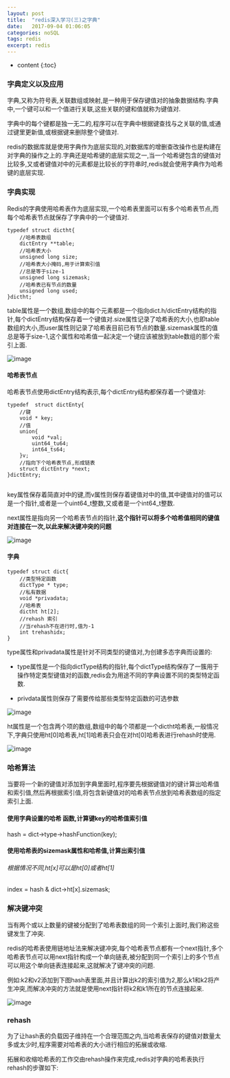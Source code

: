 ```yaml
---
layout: post
title:  "redis深入学习(三)之字典"
date:   2017-09-04 01:06:05
categories: noSQL
tags: redis
excerpt: redis
---
```



* content
{:toc}

### 字典定义以及应用

字典,又称为符号表,关联数组或映射,是一种用于保存键值对的抽象数据结构.字典中,一个键可以和一个值进行关联,这些关联的键和值就称为键值对.

字典中的每个键都是独一无二的,程序可以在字典中根据键查找与之关联的值,或通过键里更新值,或根据键来删除整个键值对.

redis的数据库就是使用字典作为底层实现的,对数据库的增删查改操作也是构建在对字典的操作之上的.字典还是哈希键的底层实现之一,当一个哈希键包含的键值对比较多,又或者键值对中的元素都是比较长的字符串时,redis就会使用字典作为哈希键的底层实现.


### 字典实现

Redis的字典使用哈希表作为底层实现,一个哈希表里面可以有多个哈希表节点,而每个哈希表节点就保存了字典中的一个键值对.

```
typedef struct dictht{
    //哈希表数组
    dictEntry **table;
    //哈希表大小
    unsigned long size;
    //哈希表大小掩码,用于计算索引值
    //总是等于size-1
    unsigned long sizemask;
    //哈希表已有节点的数量
    unsigned long used;
}dictht;

```
table属性是一个数组,数组中的每个元素都是一个指向dict.h/dictEntry结构的指针,每个dictEntry结构保存着一个键值对.size属性记录了哈希表的大小,也即table数组的大小,而user属性则记录了哈希表目前已有节点的数量.sizemask属性的值总是等于size-1,这个属性和哈希值一起决定一个键应该被放到table数组的那个索引上面.

![image](http://7xpuj1.com1.z0.glb.clouddn.com/%E5%93%88%E5%B8%8C%E8%A1%A8.png)

#### 哈希表节点

哈希表节点使用dictEntry结构表示,每个dictEntry结构都保存着一个键值对:

```
typedef  struct dictEnty{
    //键
    void * key;
    //值
    union{
        void *val;
        uint64_tu64;
        int64_ts64;
    }v;
    //指向下个哈希表节点,形成链表
    struct dictEntry *next;
}dictEntry;


```

key属性保存着简直对中的键,而v属性则保存着键值对中的值,其中键值对的值可以是一个指针,或者是一个uint64_t整数,又或者是一个int64_t整数.

next属性是指向另一个哈希表节点的指针,**这个指针可以将多个哈希值相同的键值对连接在一次,以此来解决键冲突的问题**

![image](http://7xpuj1.com1.z0.glb.clouddn.com/%E4%B8%A4%E4%B8%AA%E8%8A%82%E7%82%B9%E7%9A%84%E5%AD%97%E5%85%B8.png)

#### 字典

```
typedef struct dict{
    //类型特定函数
    dictType * type;
    //私有数据
    void *privadata;
    //哈希表
    dictht ht[2];
    //rehash 索引
    //当rehash不在进行时,值为-1
    int trehashidx;
}

```

type属性和privadata属性是针对不同类型的键值对,为创建多态字典而设置的:

- type属性是一个指向dictType结构的指针,每个dictType结构保存了一簇用于操作特定类型键值对的函数,redis会为用途不同的字典设置不同的类型特定函数.

- privdata属性则保存了需要传给那些类型特定函数的可选参数

![image](http://7xpuj1.com1.z0.glb.clouddn.com/dictType.png)

ht属性是一个包含两个项的数组,数组中的每个项都是一个dictht哈希表,一般情况下,字典只使用ht[0]哈希表,ht[1]哈希表只会在对ht[0]哈希表进行rehash时使用.

![image](http://7xpuj1.com1.z0.glb.clouddn.com/%E6%99%AE%E9%80%9A%E7%8A%B6%E6%80%81%E4%B8%8B%E7%9A%84%E5%AD%97%E5%85%B8.png)


### 哈希算法

当要将一个新的键值对添加到字典里面时,程序要先根据键值对的键计算出哈希值和索引值,然后再根据索引值,将包含新键值对的哈希表节点放到哈希表数组的指定索引上面.

#### 使用字典设置的哈希 函数,计算键key的哈希值索引值

hash = dict->type->hashFunction(key);
#### 使用哈希表的sizemask属性和哈希值,计算出索引值
###### 根据情况不同,ht[x]可以是ht[0]或者ht[1]
index = hash & dict->ht[x].sizemask;


### 解决键冲突

当有两个或以上数量的键被分配到了哈希表数组的同一个索引上面时,我们称这些键发生了冲突.

redis的哈希表使用链地址法来解决键冲突,每个哈希表节点都有一个next指针,多个哈希表节点可以用next指针构成一个单向链表,被分配到同一个索引上的多个节点可以用这个单向链表连接起来,这就解决了键冲突的问题.

例如:k2和v2添加到下图hash表里面,并且计算出k2的索引值为2,那么k1和k2将产生冲突,而解决冲突的方法就是使用next指针将k2和k1所在的节点连接起来.


![image](http://7xpuj1.com1.z0.glb.clouddn.com/%E9%93%BE%E8%A1%A8%E8%A7%A3%E5%86%B3%E5%86%B2%E7%AA%81.png)

### rehash

为了让hash表的负载因子维持在一个合理范围之内,当哈希表保存的键值对数量太多或太少时,程序需要对哈希表的大小进行相应的拓展或收缩.

拓展和收缩哈希表的工作交由rehash操作来完成,redis对字典的哈希表执行rehash的步骤如下:

